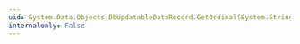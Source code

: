 ```yaml
---
uid: System.Data.Objects.DbUpdatableDataRecord.GetOrdinal(System.String)
internalonly: False
---
```

